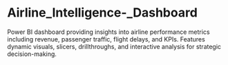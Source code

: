 # Airline_Intelligence-_Dashboard
Power BI dashboard providing insights into airline performance metrics including revenue, passenger traffic, flight delays, and KPIs. Features dynamic visuals, slicers, drillthroughs, and interactive analysis for strategic decision-making.
